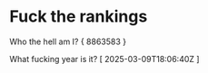 # Fuck the rankings

Who the hell am I?
{ 8863583 }

What fucking year is it?
[ 2025-03-09T18:06:40Z ]
